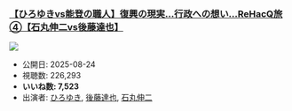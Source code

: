 ### [【ひろゆきvs能登の職人】復興の現実…行政への想い…ReHacQ旅④【石丸伸二vs後藤達也】](https://www.youtube.com/watch?v=_vOWo2VNv1w)
[![](https://img.youtube.com/vi/_vOWo2VNv1w/sddefault.jpg)](https://www.youtube.com/watch?v=_vOWo2VNv1w)
-   公開日: 2025-08-24
-   視聴数: 226,293
-   **いいね数: 7,523**
-   出演者: [ひろゆき](/rehacq_fan/people/ひろゆき "wikilink"), [後藤達也](/rehacq_fan/people/後藤達也 "wikilink"), [石丸伸二](/rehacq_fan/people/石丸伸二 "wikilink")
